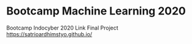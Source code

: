 # Bootcamp Machine Learning 2020
Bootcamp Indocyber 2020
Link Final Project https://satrioardhimstyo.github.io/
